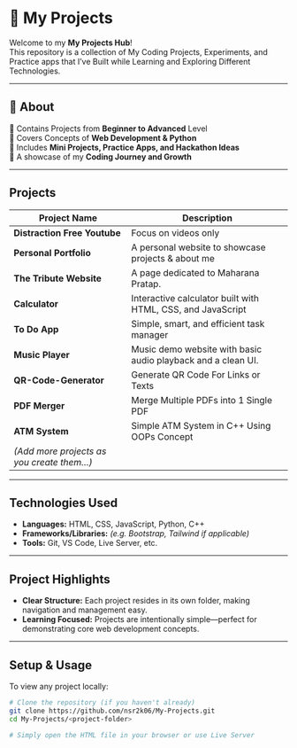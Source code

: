 # 🚀 My Projects

Welcome to my **My Projects Hub**!  
This repository is a collection of My Coding Projects, Experiments, and Practice apps that I’ve Built while Learning and Exploring Different Technologies.  

---

## 📌 About
🔹 Contains Projects from **Beginner to Advanced** Level  
🔹 Covers Concepts of **Web Development & Python**  
🔹 Includes **Mini Projects, Practice Apps, and Hackathon Ideas**  
🔹 A showcase of my **Coding Journey and Growth**  

---

##  Projects

| Project Name | Description |
|--------------|-------------|
| **Distraction Free Youtube** | Focus on videos only |
| **Personal Portfolio**         | A personal website to showcase projects & about me |
| **The Tribute Website**       | A page dedicated to Maharana Pratap. |
| **Calculator**                | Interactive calculator built with HTML, CSS, and JavaScript |
| **To Do App**                | Simple, smart, and efficient task manager |
| **Music Player**                | Music demo website with basic audio playback and a clean UI. |
| **QR-Code-Generator**                | Generate QR Code For Links or Texts |
| **PDF Merger**                | Merge Multiple PDFs into 1 Single PDF |
| **ATM System**                | Simple ATM System in C++ Using OOPs Concept |
| *(Add more projects as you create them…)* | |

---

##  Technologies Used
- **Languages:** HTML, CSS, JavaScript, Python, C++
- **Frameworks/Libraries:** *(e.g. Bootstrap, Tailwind if applicable)*
- **Tools:** Git, VS Code, Live Server, etc.

---

##  Project Highlights
- **Clear Structure:** Each project resides in its own folder, making navigation and management easy.
- **Learning Focused:** Projects are intentionally simple—perfect for demonstrating core web development concepts.

---

##  Setup & Usage

To view any project locally:

```bash
# Clone the repository (if you haven't already)
git clone https://github.com/nsr2k06/My-Projects.git
cd My-Projects/<project-folder>

# Simply open the HTML file in your browser or use Live Server
